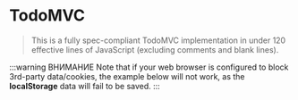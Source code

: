 # TodoMVC

> This is a fully spec-compliant TodoMVC implementation in under 120 effective lines of JavaScript (excluding comments and blank lines).

:::warning ВНИМАНИЕ
Note that if your web browser is configured to block 3rd-party data/cookies, the example below will not work, as the **localStorage** data will fail to be saved.
:::

<common-codepen-snippet title="Vue 3 TodoMVC" slug="Yzqyozj" tab="js,result" />
